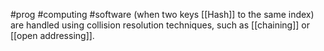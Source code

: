 #prog #computing #software 
(when two keys [[Hash]] to the same index) are handled using collision resolution techniques, such as [[chaining]] or [[open addressing]].
